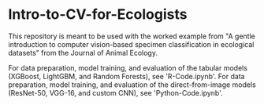 # Intro-to-CV-for-Ecologists
This repository is meant to be used with the worked example from "A gentle introduction to computer vision-based specimen classification in ecological datasets" from the Journal of Animal Ecology.

For data preparation, model training, and evaluation of the tabular models (XGBoost, LightGBM, and Random Forests), see 'R-Code.ipynb'. For data preparation, model training, and evaluation of the direct-from-image models (ResNet-50, VGG-16, and custom CNN), see 'Python-Code.ipynb'.
